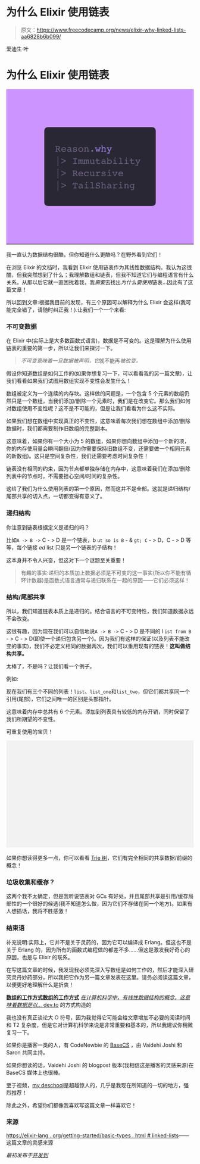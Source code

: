 # 为什么 Elixir 使用链表

> 原文：<https://www.freecodecamp.org/news/elixir-why-linked-lists-aa6828b6b099/>

爱迪生·叶

# 为什么 Elixir 使用链表

![1*L8v2RUaCgJ2O1YiWqQTGwQ](img/0eb7da5494a2cdd2bb3a8590eca8c804.png)

我一直认为数据结构很酷，但你知道什么更酷吗？在野外看到它们！

在浏览 Elixir 的文档时，我看到 Elixir 使用链表作为其线性数据结构。我认为这很酷，但我突然想到了什么；我理解数组和链表，但我不知道它们与编程语言有什么关系。从那以后它就一直困扰着我，我*需要*去找出*为什么要使用*链表…因此有了这篇文章！

所以回到文章:根据我目前的发现，有三个原因可以解释为什么 Elixir 会这样(我可能完全错了，请随时纠正我！).让我们一个一个来看:

### 不可变数据

在 Elixir 中(实际上是大多数函数式语言)，数据是不可变的。这是理解为什么使用链表的重要的第一步，所以让我们来探讨一下。

> *不可变意味着一旦数据被声明，它*就不能再*被改变。*

假设你知道数组是如何工作的(如果你想复习一下，可以看看我的另一篇文章)，让我们看看如果我们试图用数组实现不变性会发生什么！

数组被定义为一个连续的内存块。这样做的问题是，一个包含 5 个元素的数组仍然只是一个数组，当我们添加/删除一个元素时，我们是在改变它。那么我们如何对数组使用不变性呢？这不是不可能的，但是让我们看看为什么这不实际。

如果我们想在数组中实现真正的不变性，这意味着每次我们想在数组中添加/删除数据时，我们都需要制作旧数组的完整副本。

这意味着，如果你有一个大小为 5 的数组，如果你想向数组中添加一个新的项，你的内存使用量会瞬间翻倍(因为你需要保持旧数组不变，还需要做一个相同元素的新数组)。这只是空间复杂性，我们还需要考虑时间复杂性！

链表没有相同的约束，因为节点都单独存储在内存中，这意味着我们在添加/删除列表中的节点时，不需要担心空间/时间的复杂性。

这给了我们为什么使用列表的第一个原因，然而这并不是全部。这就是递归结构/尾部共享的切入点，一切都变得有意义了。

### 递归结构

你注意到链表根据定义是递归的吗？

比如`A -> B ->` C - > D 是一个链表，b `ut so is B` - & `gt; C` - > D，C - > D 等等，每个链接 *ed* list 只是另一个链表的子结构！

这本身并不令人兴奋，但这对下一个谜题至关重要！

> 有趣的事实:递归的本质加上数据必须是不可变的这一事实(所以你不能有循环计数器)是函数式语言通常与递归联系在一起的原因——它们必须这样！

### 结构/尾部共享

所以，我们知道链表本质上是递归的。结合语言的不可变特性，我们知道数据永远不会改变。

这很有趣，因为现在我们可以自信地说`A -> B ->` C - > D 是不同的 l `ist from B` - > C - > D(即使一个递归包含另一个)。因为我们有这样的保证(以及列表不能改变的事实)，我们不必定义相同的数据两次，我们可以重用现有的链表！**这叫做结构共享。**

太棒了，不是吗？让我们看一个例子。

例如:

现在我们有三个不同的列表！`list`、`list_one`和`list_two`，但它们都共享同一个引用(尾部)，它们之间唯一的区别是头部指针。

这意味着内存中总共有 6 个元素。添加到列表具有较低的内存开销，同时保留了我们所期望的不变性。

可重复使用的宝贝！

![1*b31hiO4ynbDLRrXWEFF4aQ](img/3c7ad3512959eeec5aac8aca1daf900b.png)

如果你想读得更多一点，你可以看看 [Trie 树](https://en.wikipedia.org/wiki/Trie)，它们有完全相同的共享数据/前缀的概念！

### 垃圾收集和缓存？

这两个我不太确定，但是我听说链表对 GCs 有好处，并且尾部共享是引用/缓存局部性的一个很好的候选(我不知道怎么做，因为它们不存储在同一个地方)。如果有人想插话，我将不胜感激！

### 结束语

补充说明:实际上，它并不是关于灵药的，因为它可以编译成 Erlang。但这也不是关于 Erlang 的，因为所有的函数式编程做的都差不多……但这是激发我好奇心的原因，也是与 Elixir 的联系。

在写这篇文章的时候，我发现我必须先深入写数组是如何工作的，然后才能深入研究灵丹妙药部分，所以我把它作为另一篇文章发表在这里。请务必阅读这篇文章，以便更好地理解什么是折衷！

[**数组的工作方式数组的工作方式**](https://dev.to/edisonywh/how-arrays-work-the-way-arrays-work-3bpg)
[*在计算机科学中，有线性数据结构的概念，这意味着数据是以…* dev.to](https://dev.to/edisonywh/how-arrays-work-the-way-arrays-work-3bpg) 的方式构造的

我也没有真正谈论大 O 符号，因为我觉得它可能会给文章增加不必要的阅读时间和 T2 复杂度，但是它对计算机科学来说是非常重要和基本的，所以我建议你稍微复习一下。

如果你是播客一类的人，有 CodeNewbie 的 [BaseCS](https://www.codenewbie.org/basecs) ，由 Vaidehi Joshi 和 Saron 共同主持。

如果你想读的话，Vaidehi Joshi 的 blogpost 版本(我相信这是播客的灵感来源)在 BaseCS 媒体上也很棒。

至于视频，[my deschool](https://www.youtube.com/playlist?list=PL2_aWCzGMAwI3W_JlcBbtYTwiQSsOTa6P)是超越惊人的，几乎是我现在所知道的一切的地方，强烈推荐！

除此之外，希望你们都像我喜欢写这篇文章一样喜欢它！

### 来源

[https://elixir-lang . org/getting-started/basic-types . html # linked-lists](https://elixir-lang.org/getting-started/basic-types.html#linked-lists)——这篇文章的灵感来源

*最初发布于[开发到](https://dev.to/edisonywh/-elixir--why-linked-lists--1e9d)*